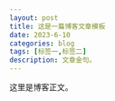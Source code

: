 ```yaml
---
layout: post
title: 这是一篇博客文章模板
date: 2023-6-10
categories: blog
tags: [标签一,标签二]
description: 文章金句。
---
```


这里是博客正文。












